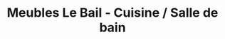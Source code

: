 ---
title: "Meubles Le Bail - Cuisine / Salle de bain"
url: /priziac/meubles-le-bail-cuisine-salle-de-bain/
shop: Küchen
---